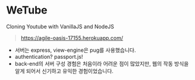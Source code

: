 # WeTube

Cloning Youtube with VanillaJS and NodeJS

> https://agile-oasis-17155.herokuapp.com/

* 서버는 express, view-engine은 pug를 사용했습니다.
* authentication? passport.js!
* back-end의 서버 구성 경험은 처음이라 어려운 점이 많았지만, 웹의 작동 방식을 알게 되어서 신기하고 유익한 경험이었습니다.
